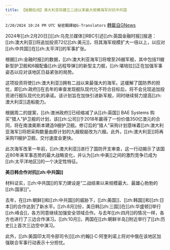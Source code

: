 ```yaml
---
title: 【秘翻在线】澳大利亚将建立二战以来最大规模海军对抗中共国
---
```

`2/20/2024 10:24 PM UTC 秘密翻譯組G-Translators` [轉載自GNews](https://gnews.org/articles/2326923)

2024年[[zh:2月20日]][[zh:乌克兰媒体]]RBC引述[[zh:英国金融时报]]报道：[[zh:澳大利亚]]将追加投资72亿[[zh:美元]]，将其海军规模扩大一倍以上，以应对[[zh:中共国]]在[[zh:太平洋]]的军事扩张。

根据[[zh:金融时报]]的数据，[[zh:澳大利亚海军]]将增至26艘军舰，其中包括11艘新型护卫舰和6艘配备[[zh:远程导弹]]的新型主力舰，[[zh:堪培拉]]正在加强军事姿态以应对该地区日益紧张的局势。

这项投资将使[[zh:澳大利亚]]拥有二战以来最强大的海军。这缓解了国防界的担忧，即[[zh:政府]]在去年的审查发现舰队现代化不符合目标后，将不会兑现追加投资进行舰队现代化的承诺。该计划旨在加快引进新军舰，同时继续努力提高[[zh:澳大利亚]]造船能力。

根据周二的提案，[[zh:澳洲政府]]已经缩减了从[[zh:英国]] BAE Systems 购买“猎人”护卫舰的计划，该[[zh:公司]]于2018年赢得了一份价值350亿澳元的合同，将在南澳奥斯本建造9艘护卫舰。修订后的“猎人”采购计划意味着[[zh:澳大利亚海军]]将把采购数量由原计划的九艘舰艇改为六艘。此外，[[zh:澳大利亚]]将再采购11艘护卫舰，交付速度会更快。

此次海军改革一年前，[[zh:澳大利亚]]进行了国防开支审查，这一行动揭示了该国近80年来军事态势的最大战略变化，并认为[[zh:中美]]之间的激烈竞争已成为[[zh:太平洋地区]]的一个决定性特征。

**美日韩合作对抗[[zh:中共国]]**

材料证实，[[zh:中共国]]的军力建设是“二战结束以来规模最大、最雄心勃勃的[[zh:国家]]”。

去年，在[[zh:朝鲜]]和[[zh:中共国]]的威胁下，[[zh:美国]]、[[zh:韩国]]和[[zh:日本]]的合作达到了新水平。[[zh:8月]]份，美日韩[[zh:三国]]在[[zh:华盛顿]]举行[[zh:峰会]]，各方同意继续加强安全领域合作。与去年[[zh:四月]]的情况一样，各方也进行了三边合作演习。[[zh:10月]]，两国在[[zh:朝鲜半岛]]附近举行了[[zh:历史]]上首次三边空中演习。

此外，[[zh:美国印太司令部司令]][[zh:约翰]]·C·阿奎利诺上将对中俄在该地区加强联合军事行动表示十分担忧。
